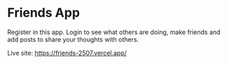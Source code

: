 # Friends App

Register in this app. Login to see what others are doing, make friends and add posts to share your thoughts with others.

Live site: https://friends-2507.vercel.app/
